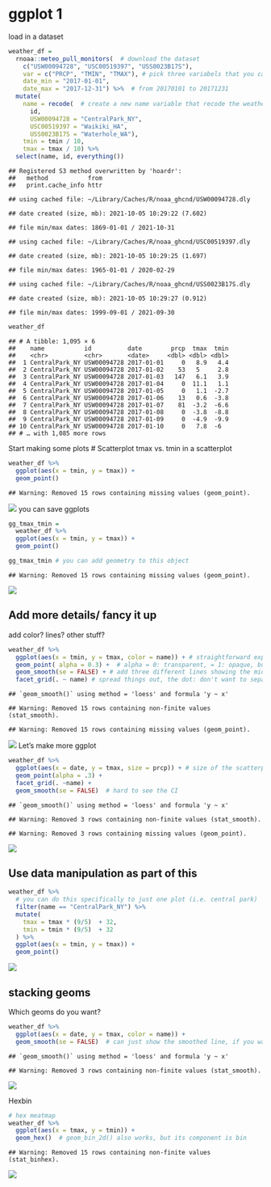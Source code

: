 ggplot 1
================

load in a dataset

``` r
weather_df = 
  rnoaa::meteo_pull_monitors(  # download the dataset 
    c("USW00094728", "USC00519397", "USS0023B17S"),
    var = c("PRCP", "TMIN", "TMAX"), # pick three variabels that you care about
    date_min = "2017-01-01",
    date_max = "2017-12-31") %>%  # from 20170101 to 20171231
  mutate(
    name = recode(  # create a new name variable that recode the weather station
      id, 
      USW00094728 = "CentralPark_NY", 
      USC00519397 = "Waikiki_HA",
      USS0023B17S = "Waterhole_WA"),
    tmin = tmin / 10,
    tmax = tmax / 10) %>%
  select(name, id, everything())
```

    ## Registered S3 method overwritten by 'hoardr':
    ##   method           from
    ##   print.cache_info httr

    ## using cached file: ~/Library/Caches/R/noaa_ghcnd/USW00094728.dly

    ## date created (size, mb): 2021-10-05 10:29:22 (7.602)

    ## file min/max dates: 1869-01-01 / 2021-10-31

    ## using cached file: ~/Library/Caches/R/noaa_ghcnd/USC00519397.dly

    ## date created (size, mb): 2021-10-05 10:29:25 (1.697)

    ## file min/max dates: 1965-01-01 / 2020-02-29

    ## using cached file: ~/Library/Caches/R/noaa_ghcnd/USS0023B17S.dly

    ## date created (size, mb): 2021-10-05 10:29:27 (0.912)

    ## file min/max dates: 1999-09-01 / 2021-09-30

``` r
weather_df
```

    ## # A tibble: 1,095 × 6
    ##    name           id          date        prcp  tmax  tmin
    ##    <chr>          <chr>       <date>     <dbl> <dbl> <dbl>
    ##  1 CentralPark_NY USW00094728 2017-01-01     0   8.9   4.4
    ##  2 CentralPark_NY USW00094728 2017-01-02    53   5     2.8
    ##  3 CentralPark_NY USW00094728 2017-01-03   147   6.1   3.9
    ##  4 CentralPark_NY USW00094728 2017-01-04     0  11.1   1.1
    ##  5 CentralPark_NY USW00094728 2017-01-05     0   1.1  -2.7
    ##  6 CentralPark_NY USW00094728 2017-01-06    13   0.6  -3.8
    ##  7 CentralPark_NY USW00094728 2017-01-07    81  -3.2  -6.6
    ##  8 CentralPark_NY USW00094728 2017-01-08     0  -3.8  -8.8
    ##  9 CentralPark_NY USW00094728 2017-01-09     0  -4.9  -9.9
    ## 10 CentralPark_NY USW00094728 2017-01-10     0   7.8  -6  
    ## # … with 1,085 more rows

Start making some plots # Scatterplot tmax vs. tmin in a scatterplot

``` r
weather_df %>% 
  ggplot(aes(x = tmin, y = tmax)) + 
  geom_point()
```

    ## Warning: Removed 15 rows containing missing values (geom_point).

![](visualization_pt1_files/figure-gfm/unnamed-chunk-4-1.png)<!-- -->
you can save ggplots

``` r
gg_tmax_tmin = 
  weather_df %>% 
  ggplot(aes(x = tmin, y = tmax)) +
  geom_point()

gg_tmax_tmin # you can add geometry to this object
```

    ## Warning: Removed 15 rows containing missing values (geom_point).

![](visualization_pt1_files/figure-gfm/unnamed-chunk-5-1.png)<!-- -->

## Add more details/ fancy it up

add color? lines? other stuff?

``` r
weather_df %>% 
  ggplot(aes(x = tmin, y = tmax, color = name)) + # straightforward explanation
  geom_point( alpha = 0.3) +  # alpha = 0: transparent, = 1: opaque, but the line is left along. you can set the geometry specific aesthetic by adding the aes() here or in ggplot() function (this will be global)
  geom_smooth(se = FALSE) + # add three different lines showing the middle of the data set (nonlinear), Display confidence interval around smooth? 
  facet_grid(. ~ name) # spread things out, the dot: don't want to separate the rows, just give me three separate columns
```

    ## `geom_smooth()` using method = 'loess' and formula 'y ~ x'

    ## Warning: Removed 15 rows containing non-finite values (stat_smooth).

    ## Warning: Removed 15 rows containing missing values (geom_point).

![](visualization_pt1_files/figure-gfm/unnamed-chunk-6-1.png)<!-- -->
Let’s make more ggplot

``` r
weather_df %>% 
  ggplot(aes(x = date, y = tmax, size = prcp)) + # size of the scatterplot is proportional to the precipitation
  geom_point(alpha = .3) + 
  facet_grid(. ~name) + 
  geom_smooth(se = FALSE)  # hard to see the CI
```

    ## `geom_smooth()` using method = 'loess' and formula 'y ~ x'

    ## Warning: Removed 3 rows containing non-finite values (stat_smooth).

    ## Warning: Removed 3 rows containing missing values (geom_point).

![](visualization_pt1_files/figure-gfm/unnamed-chunk-7-1.png)<!-- -->

## Use data manipulation as part of this

``` r
weather_df %>% 
  # you can do this specifically to just one plot (i.e. central park)
  filter(name == "CentralPark_NY") %>% 
  mutate(
    tmax = tmax * (9/5)  + 32,
    tmin = tmin * (9/5)  + 32 
  ) %>% 
  ggplot(aes(x = tmin, y = tmax)) + 
  geom_point()
```

![](visualization_pt1_files/figure-gfm/unnamed-chunk-8-1.png)<!-- -->

## stacking geoms

Which geoms do you want?

``` r
weather_df %>% 
  ggplot(aes(x = date, y = tmax, color = name)) + 
  geom_smooth(se = FALSE)  # can just show the smoothed line, if you want to show the points, you need to tell ggplot
```

    ## `geom_smooth()` using method = 'loess' and formula 'y ~ x'

    ## Warning: Removed 3 rows containing non-finite values (stat_smooth).

![](visualization_pt1_files/figure-gfm/unnamed-chunk-9-1.png)<!-- -->

Hexbin

``` r
# hex meatmap
weather_df %>% 
  ggplot(aes(x = tmax, y = tmin)) + 
  geom_hex()  # geom_bin_2d() also works, but its component is bin
```

    ## Warning: Removed 15 rows containing non-finite values (stat_binhex).

![](visualization_pt1_files/figure-gfm/unnamed-chunk-10-1.png)<!-- -->
